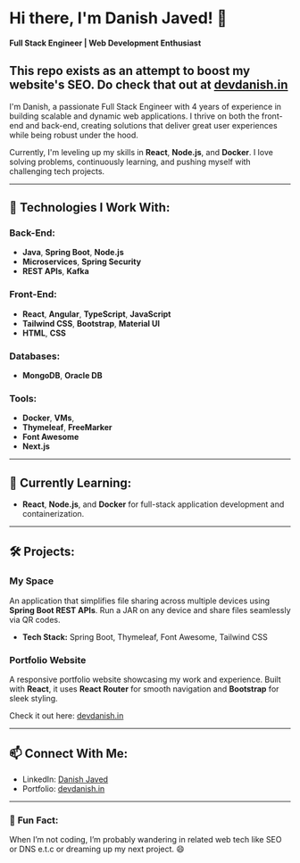 # Hi there, I'm Danish Javed! 👋

**Full Stack Engineer | Web Development Enthusiast**

## This repo exists as an attempt to boost my website's SEO. Do check that out at [devdanish.in](https://devdanish.in)

I'm Danish, a passionate Full Stack Engineer with 4 years of experience in building scalable and dynamic web applications. I thrive on both the front-end and back-end, creating solutions that deliver great user experiences while being robust under the hood.

Currently, I'm leveling up my skills in **React**, **Node.js**, and **Docker**. I love solving problems, continuously learning, and pushing myself with challenging tech projects.

---

## 🔧 **Technologies I Work With:**

### **Back-End:**

- **Java**, **Spring Boot**, **Node.js**
- **Microservices**, **Spring Security**
- **REST APIs**, **Kafka**

### **Front-End:**

- **React**, **Angular**, **TypeScript**, **JavaScript**
- **Tailwind CSS**, **Bootstrap**, **Material UI**
- **HTML**, **CSS**

### **Databases:**

- **MongoDB**, **Oracle DB**

### **Tools:**

- **Docker**, **VMs**,
- **Thymeleaf**, **FreeMarker**
- **Font Awesome**
- **Next.js**

---

## 🌱 **Currently Learning:**

- **React**, **Node.js**, and **Docker** for full-stack application development and containerization.

---

## 🛠️ **Projects:**

### **My Space**

An application that simplifies file sharing across multiple devices using **Spring Boot REST APIs**. Run a JAR on any device and share files seamlessly via QR codes.

- **Tech Stack:** Spring Boot, Thymeleaf, Font Awesome, Tailwind CSS

### **Portfolio Website**

A responsive portfolio website showcasing my work and experience. Built with **React**, it uses **React Router** for smooth navigation and **Bootstrap** for sleek styling.

Check it out here: [devdanish.in](http://devdanish.in)

---

## 📫 **Connect With Me:**

- LinkedIn: [Danish Javed](https://www.linkedin.com/in/danish-javed-4b9a17182)
- Portfolio: [devdanish.in](http://devdanish.in)

---

### 🚀 **Fun Fact:**

When I’m not coding, I’m probably wandering in related web tech like SEO or DNS e.t.c or dreaming up my next project. 😄
